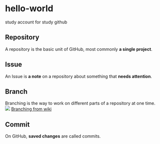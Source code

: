 # hello-world
study account for study github

## Repository
A repository is the basic unit of GitHub, most commonly **a single project**. 

## Issue
An Issue is **a note** on a repository about something that **needs attention**.

## Branch
Branching is the way to work on different parts of a repository at one time.![](https://guides.github.com/activities/hello-world/branching.png)
[Branching from wiki](https://en.wikipedia.org/wiki/Branching_(revision_control))

## Commit
On GitHub, **saved changes** are called commits.
